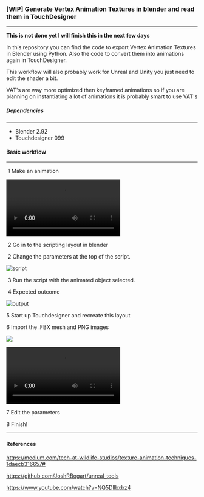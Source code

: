 ### [WIP] Generate Vertex Animation Textures in blender and read them in TouchDesigner

-----------

**This is not done yet I will finish this in the next few days**

In this repository you can find the code to export Vertex Animation Textures in Blender using Python. Also the code to convert them into animations again in TouchDesigner. 

This workflow will also probably work for Unreal and Unity you just need to edit the shader a bit.

VAT's are way more optimized then keyframed animations so if you are planning on instantiating a lot of animations it is probably smart to use VAT's

##### Dependencies

---

* Blender 2.92
* Touchdesigner 099

#### Basic workflow

---

​	1 Make an animation

![blender]( https://user-images.githubusercontent.com/12793209/113221557-91d6a100-9285-11eb-85e2-c60a65745081.mp4 )

​	2 Go in to the scripting layout in blender

​	2 Change the parameters at the top of the script.

![script](https://i.imgur.com/zKsl5sz.png)

​	3 Run the script with the animated object selected.

​	4 Expected outcome

![output](https://i.imgur.com/tzpKmxJ.png)

5 Start up Touchdesigner and recreate this layout

6 Import the .FBX mesh and PNG images

![](https://i.imgur.com/EvA0z66.png)

![TD]( https://user-images.githubusercontent.com/12793209/113221573-9ac77280-9285-11eb-8caa-4cbf8c7156f9.mp4 )

7 Edit the parameters

8 Finish!

---

#### References

https://medium.com/tech-at-wildlife-studios/texture-animation-techniques-1daecb316657#

https://github.com/JoshRBogart/unreal_tools

https://www.youtube.com/watch?v=NQ5Dllbxbz4




